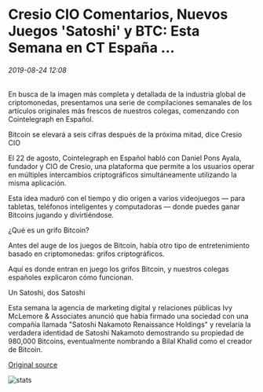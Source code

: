 # Cresio CIO Comentarios, Nuevos Juegos 'Satoshi' y BTC: Esta Semana en CT España ...

###### 2019-08-24 12:08

En busca de la imagen más completa y detallada de la industria global de criptomonedas, presentamos una serie de compilaciones semanales de los artículos originales más frescos de nuestros colegas, comenzando con Cointelegraph en Español.

Bitcoin se elevará a seis cifras después de la próxima mitad, dice Cresio CIO

El 22 de agosto, Cointelegraph en Español habló con Daniel Pons Ayala, fundador y CIO de Cresio, una plataforma que permite a los usuarios operar en múltiples intercambios criptográficos simultáneamente utilizando la misma aplicación.

Esta idea maduró con el tiempo y dio origen a varios videojuegos — para tabletas, teléfonos inteligentes y computadoras — donde puedes ganar Bitcoins jugando y divirtiéndose.

¿Qué es un grifo Bitcoin?

Antes del auge de los juegos de Bitcoin, había otro tipo de entretenimiento basado en criptomonedas: grifos criptográficos.

Aquí es donde entran en juego los grifos Bitcoin, y nuestros colegas españoles explicaron cómo funcionan.

Un Satoshi, dos Satoshi

Esta semana la agencia de marketing digital y relaciones públicas Ivy McLemore & Associates anunció que había firmado una sociedad con una compañía llamada "Satoshi Nakamoto Renaissance Holdings" y revelaría la verdadera identidad de Satoshi Nakamoto demostrando su propiedad de 980,000 Bitcoins, eventualmente nombrando a Bilal Khalid como el creador de Bitcoin.

[Original source](https://cointelegraph.com/news/cresio-cio-comments-new-satoshi-and-btc-games-this-week-in-ct-spain)

![stats](https://c.statcounter.com/11760860/0/a89fa40b/1/ "stats")